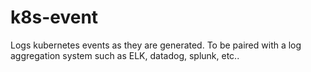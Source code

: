 # k8s-event
Logs kubernetes events as they are generated. To be paired with a log aggregation system such as ELK, datadog, splunk, etc..
